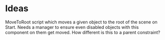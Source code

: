 
# Ideas

MoveToRoot script which moves a given object to the root of the scene on Start. Needs a manager to ensure even disabled objects with this component on them get moved. How different is this to a parent constraint?
